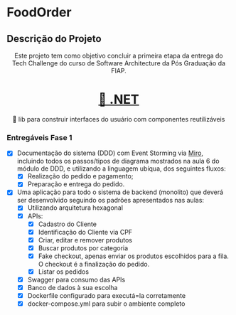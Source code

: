 # FoodOrder
## Descrição do Projeto
<p align="center">Este projeto tem como objetivo concluir a primeira etapa da entrega do Tech Challenge do curso de Software Architecture da Pós Graduação da FIAP.</p>

<h1 align="center">
    <a href="https://dotnet.microsoft.com/pt-br/apps/aspnet/">🔗 .NET</a>
</h1>
<p align="center">🚀 lib para construir interfaces do usuário com componentes reutilizáveis</p>

### Entregáveis Fase 1

- [x] Documentação do sistema (DDD) com Event Storming via [Miro](https://miro.com/app/board/uXjVKhyEAME=/?utm_source=notification&utm_medium=email&utm_campaign=daily-updates&utm_content=view-board-cta&lid=bpzqwwbw6c61), incluindo todos os passos/tipos de diagrama mostrados na aula 6 do módulo de DDD, e utilizando a linguagem ubíqua, dos seguintes fluxos: 
    - [x] Realização do pedido e pagamento;
    - [x] Preparação e entrega do pedido.
- [x] Uma aplicação para todo o sistema de backend (monolito) que deverá ser desenvolvido seguindo os padrões apresentados nas aulas:
    - [x] Utilizando arquitetura hexagonal
    - [x] APIs:
        - [x] Cadastro do Cliente
        - [x] Identificação do Cliente via CPF
        - [x] Criar, editar e remover produtos
        - [x] Buscar produtos por categoria
        - [x] Fake checkout, apenas enviar os produtos escolhidos para a fila. O checkout é a finalização do pedido.
        - [x] Listar os pedidos
    - [x] Swagger para consumo das APIs
    - [x] Banco de dados à sua escolha
    - [x] Dockerfile configurado para executá=la corretamente
    - [x] docker-compose.yml para subir o ambiente completo
